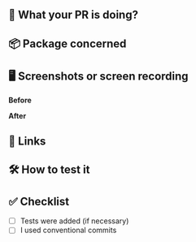 <!-- Feel free to remove any section you don't need -->

## 🐻 What your PR is doing?

<!--  Describe briefly what your Pull Request is doing -->

## 📦 Package concerned

<!--
  Uncomment the ones concerned
- @bearer/cli
- @bearer/core
- create-bearer
- @bearer/intents
- @bearer/legacy-cli
- @bearer/react
- @bearer/transpiler
- @bearer/tslint-config
- @bearer/types
- @bearer/ui
- none
- all
 -->

## 🖥 Screenshots or screen recording

<!-- record terminal (macOS) https://github.com/asciinema/asciinema -->

<!-- Before your changes -->

**Before**

<!-- After your changes -->

**After**

## 🐺 Links

<!--  Add any useful links, JIRA links, docs etc... -->

## 🛠 How to test it

<!-- Provide any helpful information to help reviewer test you changes -->

## ✅ Checklist

- [ ] Tests were added (if necessary)
- [ ] I used conventional commits

